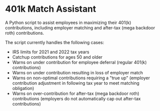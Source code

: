 # 401k Match Assistant

A Python script to assist employees in maximizing their 401(k) contributions,
including employer matching and after-tax (mega backdoor roth) contributions.

The script currently handles the following cases:

* IRS limits for 2021 and 2022 tax years
* Catchup contributions for ages 50 and older
* Warns on under contribution for employee deferral (regular 401(k) contributions)
* Warns on under contribution resulting in loss of employer match
* Warns on non-optimal contributions requiring a "true up" (employer
  contribution adjustment in following tax year to meet matching obligation)
* Warns on over-contribution for after-tax (mega backdoor roth) contributions
  (employers do not automatically cap out after-tax contributions)
